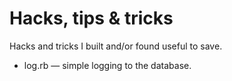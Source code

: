 Hacks, tips & tricks
=====

Hacks and tricks I built and/or found useful to save.

* log.rb — simple logging to the database. 
